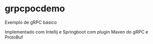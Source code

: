 # grpcpocdemo

Exemplo de gRPC básico

Implementado com Intellij e Springboot com plugin Maven do gRPC e ProtoBuf
